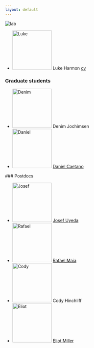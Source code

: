 ```yaml
---
layout: default
---
```


![lab](../images/lab_meeting.jpg)

<ul><li>
<img src="../images/luke.jpg" alt="Luke" style="width: 128px;"/>
Luke Harmon <a href="./assets/harmonCvMay15.pdf"> cv </a>
</li>
</ul>

### Graduate students

<ul>
  <li>
    <img src="../images/denim.jpg" alt="Denim" style="width: 128px;"/> Denim Jochimsen
  </li>
  <li>
    <img src="../images/daniel.jpg" alt="Daniel" style="width: 128px;"/> <a href="http://caetanods.weebly.com/">Daniel Caetano</a>
  </li>
</ul>
### Postdocs
<ul>
 <li>
  <img src="../images/josef.jpg" alt="Josef" style="width: 128px;"/> <a href="http://uyedaj.github.io/">
 Josef Uyeda</a>
 </li>
 <li>
  <img src="../images/rafael.jpg" alt="Rafael" style="width: 128px;"/> <a href="http://rafaelmaia.net/">
  Rafael Maia</a>
  </li>
  <li>
    <img src="../images/cody.jpg" alt="Cody" style="width: 128px;"/>
    Cody Hinchliff
  </li>
  <li>
    <img src="../images/eliot.jpg" alt="Eliot" style="width: 128px;"/> <a href="http://www.umsl.edu/~emmq7/">
    Eliot Miller</a>
  </li>
</ul>
